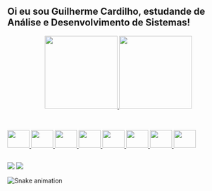 ## Oi eu sou Guilherme Cardilho, estudande de Análise e Desenvolvimento de Sistemas!

<div align="center">
  <a href="https://github.com/GuiCardilho">
  <img height="165em" src="https://github-readme-stats.vercel.app/api?username=GuiCardilho&show_icons=true&theme=great-gatsby&include_all_commits=true&count_private=true"/>
  <img height="165em" src="https://github-readme-stats.vercel.app/api/top-langs/?username=GuiCardilho&layout=compact&langs_count=7&theme=great-gatsby"/>
 </div>
  
##  
  
<div style="display: inline_block"><br>
    <img src="https://cdn.jsdelivr.net/gh/devicons/devicon/icons/python/python-original.svg" height="40" width="50"/>
    <img src="https://cdn.jsdelivr.net/gh/devicons/devicon/icons/html5/html5-original.svg" height="40" width="50"/>
    <img src="https://cdn.jsdelivr.net/gh/devicons/devicon/icons/css3/css3-original.svg" height="40" width="50"/>  
    <img src="https://cdn.jsdelivr.net/gh/devicons/devicon/icons/sass/sass-original.svg" height="40" width="50"/>
    <img src="https://cdn.jsdelivr.net/gh/devicons/devicon/icons/javascript/javascript-original.svg" height="40" width="50"/>
    <img src="https://cdn.jsdelivr.net/gh/devicons/devicon/icons/vuejs/vuejs-original.svg" height="40" width="50"/>
    <img src="https://cdn.jsdelivr.net/gh/devicons/devicon/icons/react/react-original.svg" height="40" width="50"/>
    <img src="https://cdn.jsdelivr.net/gh/devicons/devicon/icons/typescript/typescript-original.svg" height="40" width="50"/>
          
          
</div>
  
##  
  
<div>
  <a href = "mailto:gui_cardilho@hotmail.com"><img src="https://img.shields.io/badge/-Gmail-%23333?style=for-the-badge&logo=gmail&logoColor=white" target="_blank"></a>
  <a href="https://www.linkedin.com/in/guilherme-cardilho" target="_blank"><img src="https://img.shields.io/badge/-LinkedIn-%230077B5?style=for-the-badge&logo=linkedin&logoColor=white" target="_blank"></a> 
  
 ![Snake animation](https://github.com/GuiCardilho/GuiCardilho/blob/output/github-contribution-grid-snake.svg)
 
</div>
